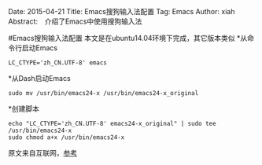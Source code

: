Date: 2015-04-21
Title: Emacs搜狗输入法配置
Tag: Emacs
Author: xiah
Abstract:　介绍了Emacs中使用搜狗输入法

#Emacs搜狗输入法配置
本文是在ubuntu14.04环境下完成，其它版本类似
*从命令行启动Emacs
```shell
LC_CTYPE='zh_CN.UTF-8' emacs
```

*从Dash启动Emacs
```shell
sudo mv /usr/bin/emacs24-x /usr/bin/emacs24-x_original
```

*创建脚本
```shell
echo "LC_CTYPE='zh_CN.UTF-8' emacs24-x_original" | sudo tee /usr/bin/emacs24-x
sudo chmod a+x /usr/bin/emacs24-x
```

原文来自互联网，[参考](http://heartnheart.github.io/blog/2015/01/15/SogouIME_on_English_Ubuntu_14.04/)
